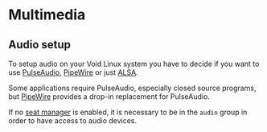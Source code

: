# Multimedia

## Audio setup

To setup audio on your Void Linux system you have to decide if you want to use
[PulseAudio](./pulseaudio.md), [PipeWire](./pipewire.md) or just
[ALSA](./alsa.md).

Some applications require PulseAudio, especially closed source programs, but
[PipeWire](./pipewire.md) provides a drop-in replacement for PulseAudio.

If no [seat manager](../session-management.md) is enabled, it is necessary to be in
the `audio` group in order to have access to audio devices.
